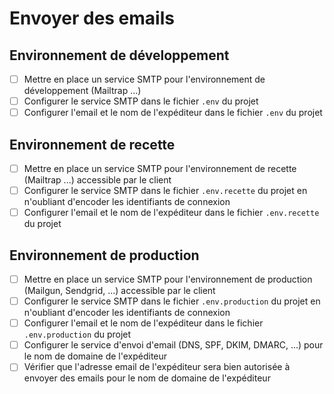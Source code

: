 # Envoyer des emails

## Environnement de développement
- [ ] Mettre en place un service SMTP pour l'environnement de développement (Mailtrap ...)
- [ ] Configurer le service SMTP dans le fichier `.env` du projet
- [ ] Configurer l'email et le nom de l'expéditeur dans le fichier `.env` du projet

## Environnement de recette
- [ ] Mettre en place un service SMTP pour l'environnement de recette (Mailtrap ...) accessible par le client
- [ ] Configurer le service SMTP dans le fichier `.env.recette` du projet en n'oubliant d'encoder les identifiants de connexion
- [ ] Configurer l'email et le nom de l'expéditeur dans le fichier `.env.recette` du projet

## Environnement de production
- [ ] Mettre en place un service SMTP pour l'environnement de production (Mailgun, Sendgrid, ...) accessible par le client
- [ ] Configurer le service SMTP dans le fichier `.env.production` du projet en n'oubliant d'encoder les identifiants de connexion
- [ ] Configurer l'email et le nom de l'expéditeur dans le fichier `.env.production` du projet
- [ ] Configurer le service d'envoi d'email (DNS, SPF, DKIM, DMARC, ...) pour le nom de domaine de l'expéditeur
- [ ] Vérifier que l'adresse email de l'expéditeur sera bien autorisée à envoyer des emails pour le nom de domaine de l'expéditeur
